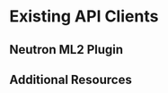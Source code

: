 # Existing API Clients

## Neutron ML2 Plugin
<!-- TODO: here we describe how and when our Neutron ML2 plugin writes to ETCD -->

## Additional Resources
